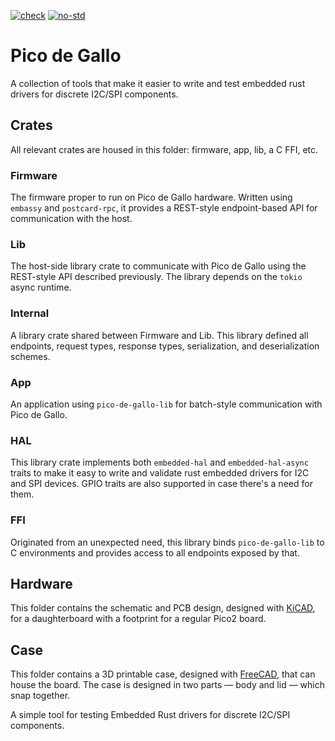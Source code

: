 [![check](https://github.com/OpenDevicePartnership/pico-de-gallo/actions/workflows/check.yml/badge.svg)](https://github.com/OpenDevicePartnership/pico-de-gallo/actions/workflows/check.yml)
[![no-std](https://github.com/OpenDevicePartnership/pico-de-gallo/actions/workflows/nostd.yml/badge.svg)](https://github.com/OpenDevicePartnership/pico-de-gallo/actions/workflows/nostd.yml)

# Pico de Gallo

A collection of tools that make it easier to write and test embedded
rust drivers for discrete I2C/SPI components.

## Crates

All relevant crates are housed in this folder: firmware, app, lib, a C
FFI, etc.

### Firmware

The firmware proper to run on Pico de Gallo hardware. Written using
`embassy` and `postcard-rpc`, it provides a REST-style endpoint-based
API for communication with the host.

### Lib

The host-side library crate to communicate with Pico de Gallo using
the REST-style API described previously. The library depends on the
`tokio` async runtime.

### Internal

A library crate shared between Firmware and Lib. This library defined
all endpoints, request types, response types, serialization, and
deserialization schemes.

### App

An application using `pico-de-gallo-lib` for batch-style communication
with Pico de Gallo.

### HAL

This library crate implements both `embedded-hal` and
`embedded-hal-async` traits to make it easy to write and validate rust
embedded drivers for I2C and SPI devices. GPIO traits are also
supported in case there's a need for them.

### FFI

Originated from an unexpected need, this library binds
`pico-de-gallo-lib` to C environments and provides access to all
endpoints exposed by that.

## Hardware

This folder contains the schematic and PCB design, designed with
[KiCAD](https://kicad.org), for a daughterboard with a footprint for a
regular Pico2 board.

## Case

This folder contains a 3D printable case, designed with
[FreeCAD](https://freecad.org), that can house the board. The case is
designed in two parts &mdash; body and lid &mdash; which snap together.

A simple tool for testing Embedded Rust drivers for discrete I2C/SPI components.
